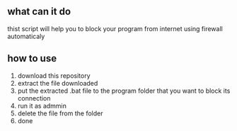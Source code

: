 <body>
<h2>what can it do</h2>
<p>
thist script will help you to block your program from internet using firewall automaticaly
</p>
<h2>how to use</h2>
<div>
<ol>
<li>download this repository</li>
<li>extract the file downloaded</li>
<li>put the extracted .bat file to the program folder that you want to block its connection</li>
<li>run it as admmin</li>
<li>delete the file from the folder</li>
<li>done</li>
</ol>
</div>
</body>
